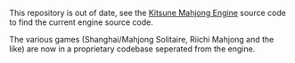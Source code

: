 This repository is out of date, see the [Kitsune Mahjong Engine](https://github.com/KitsunebiGames/km-engine) source code to find the current engine source code.

The various games (Shanghai/Mahjong Solitaire, Riichi Mahjong and the like) are now in a proprietary codebase seperated from the engine.
